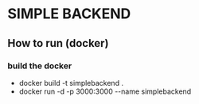 # SIMPLE BACKEND

## How to run (docker)
### build the docker
- docker build -t simplebackend .
- docker run -d -p 3000:3000 --name simplebackend